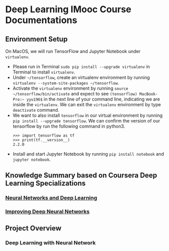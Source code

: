 # Deep Learning IMooc Course Documentations

## Environment Setup
On MacOS, we will run TensorFlow and Jupyter Notebook under `virtualenv`.
* Please run in Terminal `sudo pip install --upgrade virtualenv` in Terminal to install `virtualenv`.
* Under `~/tensorflow`, create an virtualenv environment by running `virtualenv --system-site-packages ~/tensorflow`.
* Activate the `virtualenv` environment by running `source ~/tensorflow/bin/activate` and expect to see `(tensorflow) MacBook-Pro:~ yyu196$` in the next line of your command line, indicating we are inside the `virtualenv`. We can exit the `virtualenv` environment by type `deactivate` command.
* We want to also install `tensorflow` in our virtual environment by running `pip install --upgrade tensorflow`. We can confirm the version of our tensorflow by run the following command in python3.
  ```
  >>> import tensorflow as tf
  >>> print(tf.__version__)
  2.2.0
  ```
* Install and start Jupyter Notebook by running `pip install notebook` and `jupyter notebook`.

## Knowledge Summary based on Coursera Deep Learning Specializations
### [Neural Networks and Deep Learning](./Documentations/NeuralNetworksAndDeepLearning.md)
### [Improving Deep Neural Networks](./Documentations/ImprovingDeepNeuralNetworks.md)

## Project Overview
### Deep Learning with Neural Network